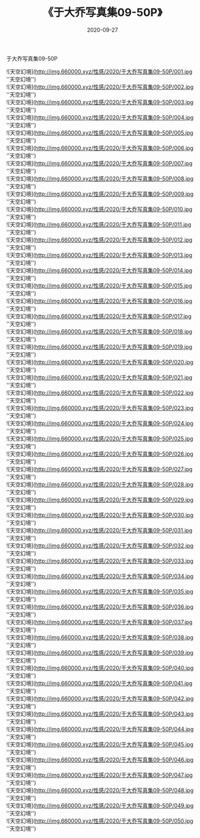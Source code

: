 ﻿---
layout: post
title:  《于大乔写真集09-50P》
date:   2020-09-27
img: http://img.660000.xyz/性感/2020/于大乔写真集09-50P/000.jpg
categories: [美女, 性感, 泳衣]
---

于大乔写真集09-50P



![天空幻境](http://img.660000.xyz/性感/2020/于大乔写真集09-50P/001.jpg ''天空幻境'') <br>
![天空幻境](http://img.660000.xyz/性感/2020/于大乔写真集09-50P/002.jpg ''天空幻境'') <br>
![天空幻境](http://img.660000.xyz/性感/2020/于大乔写真集09-50P/003.jpg ''天空幻境'') <br>
![天空幻境](http://img.660000.xyz/性感/2020/于大乔写真集09-50P/004.jpg ''天空幻境'') <br>
![天空幻境](http://img.660000.xyz/性感/2020/于大乔写真集09-50P/005.jpg ''天空幻境'') <br>
![天空幻境](http://img.660000.xyz/性感/2020/于大乔写真集09-50P/006.jpg ''天空幻境'') <br>
![天空幻境](http://img.660000.xyz/性感/2020/于大乔写真集09-50P/007.jpg ''天空幻境'') <br>
![天空幻境](http://img.660000.xyz/性感/2020/于大乔写真集09-50P/008.jpg ''天空幻境'') <br>
![天空幻境](http://img.660000.xyz/性感/2020/于大乔写真集09-50P/009.jpg ''天空幻境'') <br>
![天空幻境](http://img.660000.xyz/性感/2020/于大乔写真集09-50P/010.jpg ''天空幻境'') <br>
![天空幻境](http://img.660000.xyz/性感/2020/于大乔写真集09-50P/011.jpg ''天空幻境'') <br>
![天空幻境](http://img.660000.xyz/性感/2020/于大乔写真集09-50P/012.jpg ''天空幻境'') <br>
![天空幻境](http://img.660000.xyz/性感/2020/于大乔写真集09-50P/013.jpg ''天空幻境'') <br>
![天空幻境](http://img.660000.xyz/性感/2020/于大乔写真集09-50P/014.jpg ''天空幻境'') <br>
![天空幻境](http://img.660000.xyz/性感/2020/于大乔写真集09-50P/015.jpg ''天空幻境'') <br>
![天空幻境](http://img.660000.xyz/性感/2020/于大乔写真集09-50P/016.jpg ''天空幻境'') <br>
![天空幻境](http://img.660000.xyz/性感/2020/于大乔写真集09-50P/017.jpg ''天空幻境'') <br>
![天空幻境](http://img.660000.xyz/性感/2020/于大乔写真集09-50P/018.jpg ''天空幻境'') <br>
![天空幻境](http://img.660000.xyz/性感/2020/于大乔写真集09-50P/019.jpg ''天空幻境'') <br>
![天空幻境](http://img.660000.xyz/性感/2020/于大乔写真集09-50P/020.jpg ''天空幻境'') <br>
![天空幻境](http://img.660000.xyz/性感/2020/于大乔写真集09-50P/021.jpg ''天空幻境'') <br>
![天空幻境](http://img.660000.xyz/性感/2020/于大乔写真集09-50P/022.jpg ''天空幻境'') <br>
![天空幻境](http://img.660000.xyz/性感/2020/于大乔写真集09-50P/023.jpg ''天空幻境'') <br>
![天空幻境](http://img.660000.xyz/性感/2020/于大乔写真集09-50P/024.jpg ''天空幻境'') <br>
![天空幻境](http://img.660000.xyz/性感/2020/于大乔写真集09-50P/025.jpg ''天空幻境'') <br>
![天空幻境](http://img.660000.xyz/性感/2020/于大乔写真集09-50P/026.jpg ''天空幻境'') <br>
![天空幻境](http://img.660000.xyz/性感/2020/于大乔写真集09-50P/027.jpg ''天空幻境'') <br>
![天空幻境](http://img.660000.xyz/性感/2020/于大乔写真集09-50P/028.jpg ''天空幻境'') <br>
![天空幻境](http://img.660000.xyz/性感/2020/于大乔写真集09-50P/029.jpg ''天空幻境'') <br>
![天空幻境](http://img.660000.xyz/性感/2020/于大乔写真集09-50P/030.jpg ''天空幻境'') <br>
![天空幻境](http://img.660000.xyz/性感/2020/于大乔写真集09-50P/031.jpg ''天空幻境'') <br>
![天空幻境](http://img.660000.xyz/性感/2020/于大乔写真集09-50P/032.jpg ''天空幻境'') <br>
![天空幻境](http://img.660000.xyz/性感/2020/于大乔写真集09-50P/033.jpg ''天空幻境'') <br>
![天空幻境](http://img.660000.xyz/性感/2020/于大乔写真集09-50P/034.jpg ''天空幻境'') <br>
![天空幻境](http://img.660000.xyz/性感/2020/于大乔写真集09-50P/035.jpg ''天空幻境'') <br>
![天空幻境](http://img.660000.xyz/性感/2020/于大乔写真集09-50P/036.jpg ''天空幻境'') <br>
![天空幻境](http://img.660000.xyz/性感/2020/于大乔写真集09-50P/037.jpg ''天空幻境'') <br>
![天空幻境](http://img.660000.xyz/性感/2020/于大乔写真集09-50P/038.jpg ''天空幻境'') <br>
![天空幻境](http://img.660000.xyz/性感/2020/于大乔写真集09-50P/039.jpg ''天空幻境'') <br>
![天空幻境](http://img.660000.xyz/性感/2020/于大乔写真集09-50P/040.jpg ''天空幻境'') <br>
![天空幻境](http://img.660000.xyz/性感/2020/于大乔写真集09-50P/041.jpg ''天空幻境'') <br>
![天空幻境](http://img.660000.xyz/性感/2020/于大乔写真集09-50P/042.jpg ''天空幻境'') <br>
![天空幻境](http://img.660000.xyz/性感/2020/于大乔写真集09-50P/043.jpg ''天空幻境'') <br>
![天空幻境](http://img.660000.xyz/性感/2020/于大乔写真集09-50P/044.jpg ''天空幻境'') <br>
![天空幻境](http://img.660000.xyz/性感/2020/于大乔写真集09-50P/045.jpg ''天空幻境'') <br>
![天空幻境](http://img.660000.xyz/性感/2020/于大乔写真集09-50P/046.jpg ''天空幻境'') <br>
![天空幻境](http://img.660000.xyz/性感/2020/于大乔写真集09-50P/047.jpg ''天空幻境'') <br>
![天空幻境](http://img.660000.xyz/性感/2020/于大乔写真集09-50P/048.jpg ''天空幻境'') <br>
![天空幻境](http://img.660000.xyz/性感/2020/于大乔写真集09-50P/049.jpg ''天空幻境'') <br>
![天空幻境](http://img.660000.xyz/性感/2020/于大乔写真集09-50P/050.jpg ''天空幻境'') <br>